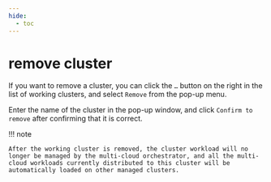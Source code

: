 ```yaml
---
hide:
  - toc
---
```


# remove cluster

If you want to remove a cluster, you can click the `…` button on the right in the list of working clusters, and select `Remove` from the pop-up menu.

<!--screenshot-->

Enter the name of the cluster in the pop-up window, and click `Confirm to remove` after confirming that it is correct.

<!--screenshot-->

!!! note

    After the working cluster is removed, the cluster workload will no longer be managed by the multi-cloud orchestrator, and all the multi-cloud workloads currently distributed to this cluster will be automatically loaded on other managed clusters.